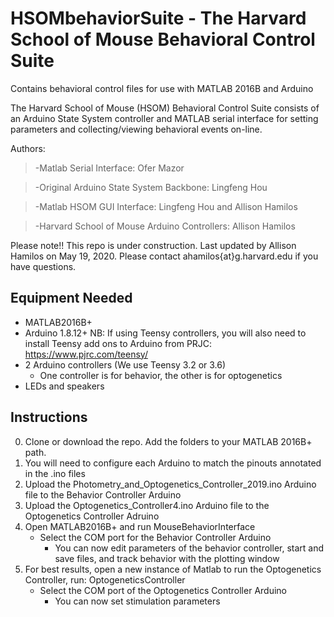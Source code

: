 # HSOMbehaviorSuite - The Harvard School of Mouse Behavioral Control Suite
Contains behavioral control files for use with MATLAB 2016B and Arduino

The Harvard School of Mouse (HSOM) Behavioral Control Suite consists of an Arduino State System controller and MATLAB serial interface for setting parameters and collecting/viewing behavioral events on-line.

Authors:

  >-Matlab Serial Interface:       Ofer Mazor
  
  >-Original Arduino State System Backbone:      Lingfeng Hou
  
  >-Matlab HSOM GUI Interface:       Lingfeng Hou and Allison Hamilos
  
  >-Harvard School of Mouse Arduino Controllers:       Allison Hamilos

Please note!! This repo is under construction. Last updated by Allison Hamilos on May 19, 2020. Please contact ahamilos{at}g.harvard.edu if you have questions.

## Equipment Needed

  - MATLAB2016B+
  - Arduino 1.8.12+   NB: If using Teensy controllers, you will also need to install Teensy add ons to Arduino from PRJC: https://www.pjrc.com/teensy/
  - 2 Arduino controllers (We use Teensy 3.2 or 3.6)
    - One controller is for behavior, the other is for optogenetics
  - LEDs and speakers

## Instructions

0. Clone or download the repo. Add the folders to your MATLAB 2016B+ path.
1. You will need to configure each Arduino to match the pinouts annotated in the .ino files
2. Upload the Photometry_and_Optogenetics_Controller_2019.ino Arduino file to the Behavior Controller Arduino
3. Upload the Optogenetics_Controller4.ino Arduino file to the Optogenetics Controller Adruino
4. Open MATLAB2016B+ and run MouseBehaviorInterface
    - Select the COM port for the Behavior Controller Arduino
      - You can now edit parameters of the behavior controller, start and save files, and track behavior with the plotting window
5. For best results, open a new instance of Matlab to run the Optogenetics Controller, run: OptogeneticsController
    - Select the COM port of the Optogenetics Controller Arduino
      - You can now set stimulation parameters

